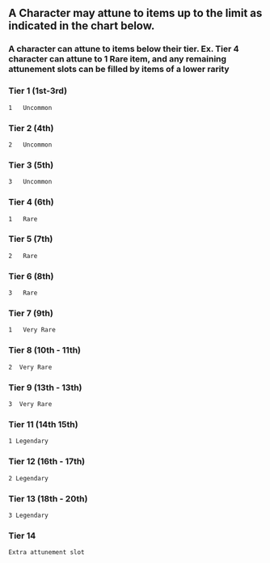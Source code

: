 ## A Character may attune to items up to the limit as indicated in the chart below. 
### A character can attune to items below their tier. Ex. Tier 4 character can attune to 1 Rare item, and any remaining attunement slots can be filled by items of a lower rarity    
### Tier 1 (1st-3rd)	
    1	Uncommon

### Tier 2 (4th)
    2   Uncommon

### Tier 3 (5th)        
    3   Uncommon

### Tier 4 (6th)        
    1   Rare 

### Tier 5 (7th)	    
    2	Rare

### Tier 6 (8th)	    
    3	Rare

### Tier 7 (9th)        
    1   Very Rare

### Tier  8 (10th - 11th)  
    2  Very Rare

### Tier   9 (13th - 13th) 
    3  Very Rare

### Tier 11 (14th 15th)    
    1 Legendary

### Tier 12 (16th - 17th)  
    2 Legendary

### Tier 13 (18th - 20th)  
    3 Legendary

### Tier 14 
    Extra attunement slot